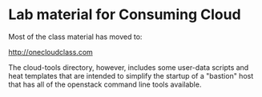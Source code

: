 Lab material for Consuming Cloud
================================

Most of the class material has moved to:

  http://onecloudclass.com

The cloud-tools directory, however, includes
some user-data scripts and heat templates that
are intended to simplify the startup of a 
"bastion" host that has all of the openstack
command line tools available.

